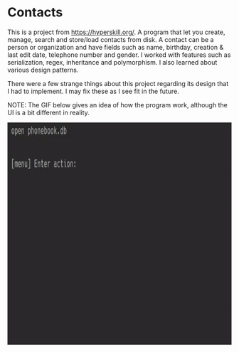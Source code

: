 # Contacts

This is a project from https://hyperskill.org/. A program that let you create, manage, search and store/load contacts from disk. A contact can be a person or organization and have fields such as name, birthday, creation & last edit date, telephone number and gender. I worked with features such as serialization, regex, inheritance and polymorphism. I also learned about various design patterns. 

There were a few strange things about this project regarding its design that I had to implement. I may fix these as I see fit in the future.

NOTE: The GIF below gives an idea of how the program work, although the UI is a bit different in reality.

<img src="https://github.com/JWATSU/Contacts/blob/master/demonstration.gif" width="800" height="500" />  

